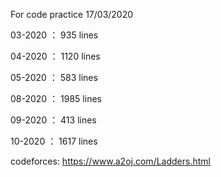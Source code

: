For code practice
17/03/2020

03-2020 ： 935  lines

04-2020 ： 1120 lines

05-2020 ： 583  lines

08-2020 ： 1985 lines

09-2020 ： 413  lines

10-2020 ： 1617  lines


codeforces: https://www.a2oj.com/Ladders.html
